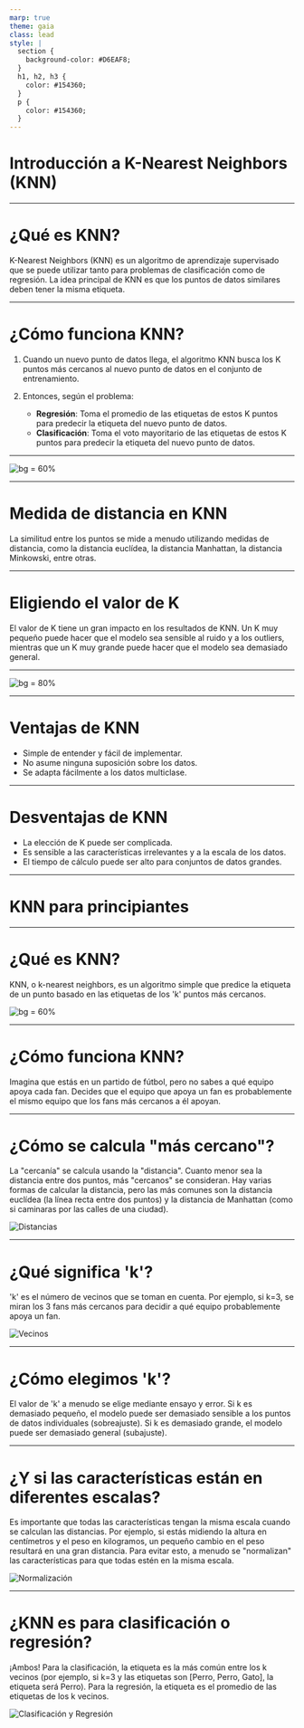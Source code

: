 ```yaml
---
marp: true
theme: gaia
class: lead
style: |
  section {
    background-color: #D6EAF8;
  }
  h1, h2, h3 {
    color: #154360;
  }
  p {
    color: #154360;
  }
---
```


# Introducción a K-Nearest Neighbors (KNN)

---

# ¿Qué es KNN?

K-Nearest Neighbors (KNN) es un algoritmo de aprendizaje supervisado que se puede utilizar tanto para problemas de clasificación como de regresión. La idea principal de KNN es que los puntos de datos similares deben tener la misma etiqueta.

---

# ¿Cómo funciona KNN?

1. Cuando un nuevo punto de datos llega, el algoritmo KNN busca los K puntos más cercanos al nuevo punto de datos en el conjunto de entrenamiento. 

2. Entonces, según el problema:
    - **Regresión**: Toma el promedio de las etiquetas de estos K puntos para predecir la etiqueta del nuevo punto de datos.
    - **Clasificación**: Toma el voto mayoritario de las etiquetas de estos K puntos para predecir la etiqueta del nuevo punto de datos.

---

![bg = 60% ](https://miro.medium.com/v2/resize:fit:720/0*Rxd_UYjOPrK7_gk4)

---
# Medida de distancia en KNN

La similitud entre los puntos se mide a menudo utilizando medidas de distancia, como la distancia euclídea, la distancia Manhattan, la distancia Minkowski, entre otras. 

---

# Eligiendo el valor de K

El valor de K tiene un gran impacto en los resultados de KNN. Un K muy pequeño puede hacer que el modelo sea sensible al ruido y a los outliers, mientras que un K muy grande puede hacer que el modelo sea demasiado general.

---

![bg = 80% ](https://miro.medium.com/v2/resize:fit:720/0*kh-nHGVTxrpvVsjj)

---

# Ventajas de KNN

- Simple de entender y fácil de implementar.
- No asume ninguna suposición sobre los datos.
- Se adapta fácilmente a los datos multiclase.

---

# Desventajas de KNN

- La elección de K puede ser complicada.
- Es sensible a las características irrelevantes y a la escala de los datos.
- El tiempo de cálculo puede ser alto para conjuntos de datos grandes.


---


# KNN para principiantes

---

# ¿Qué es KNN?

KNN, o k-nearest neighbors, es un algoritmo simple que predice la etiqueta de un punto basado en las etiquetas de los 'k' puntos más cercanos.

![bg = 60% ](https://live.staticflickr.com/65535/47646856032_e693b87caa_b.jpg)

---

# ¿Cómo funciona KNN?

Imagina que estás en un partido de fútbol, pero no sabes a qué equipo apoya cada fan. Decides que el equipo que apoya un fan es probablemente el mismo equipo que los fans más cercanos a él apoyan.

---

# ¿Cómo se calcula "más cercano"?

La "cercanía" se calcula usando la "distancia". Cuanto menor sea la distancia entre dos puntos, más "cercanos" se consideran. Hay varias formas de calcular la distancia, pero las más comunes son la distancia euclídea (la línea recta entre dos puntos) y la distancia de Manhattan (como si caminaras por las calles de una ciudad).

![Distancias](https://live.staticflickr.com/65535/40733598823_0eede41717_b.jpg)

---

# ¿Qué significa 'k'?

'k' es el número de vecinos que se toman en cuenta. Por ejemplo, si k=3, se miran los 3 fans más cercanos para decidir a qué equipo probablemente apoya un fan.

![Vecinos](https://miro.medium.com/max/1200/1*OAm4kCJ_jVI-6xQ5M3EEVg.png)

---

# ¿Cómo elegimos 'k'?

El valor de 'k' a menudo se elige mediante ensayo y error. Si k es demasiado pequeño, el modelo puede ser demasiado sensible a los puntos de datos individuales (sobreajuste). Si k es demasiado grande, el modelo puede ser demasiado general (subajuste).

---

# ¿Y si las características están en diferentes escalas?

Es importante que todas las características tengan la misma escala cuando se calculan las distancias. Por ejemplo, si estás midiendo la altura en centímetros y el peso en kilogramos, un pequeño cambio en el peso resultará en una gran distancia. Para evitar esto, a menudo se "normalizan" las características para que todas estén en la misma escala.

![Normalización](https://miro.medium.com/max/1190/1*_783tuRRdY9UJU1wIgaMwA.png)

---

# ¿KNN es para clasificación o regresión?

¡Ambos! Para la clasificación, la etiqueta es la más común entre los k vecinos (por ejemplo, si k=3 y las etiquetas son [Perro, Perro, Gato], la etiqueta será Perro). Para la regresión, la etiqueta es el promedio de las etiquetas de los k vecinos.

![Clasificación y Regresión](https://miro.medium.com/max/1400/1*7J08ekAwupLBegeUI8muHA.png)


